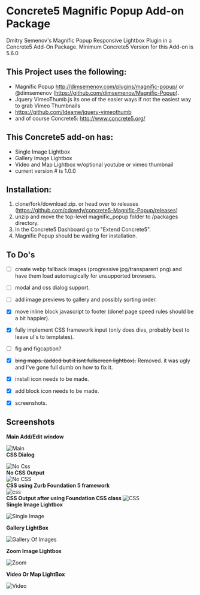 Concrete5 Magnific Popup Add-on Package
=======================================

Dmitry Semenov's Magnific Popup Responsive Lightbox Plugin in a Concrete5 Add-On Package.
Minimum Concrete5 Version for this Add-on is 5.6.0

This Project uses the following:
-------------------------------------
- Magnific Popup http://dimsemenov.com/plugins/magnific-popup/ or @dimsemenov (https://github.com/dimsemenov/Magnific-Popup).  
- Jquery VimeoThumb.js its one of the easier ways if not the easiest way to grab Vimeo Thumbnails
- https://github.com/Ideame/jquery-vimeothumb  
- and of course Concrete5:  http://www.concrete5.org/

This Concrete5 add-on has:
--------------------------
- Single Image Lightbox
- Gallery Image Lightbox
- Video and Map Lightbox w/optional youtube or vimeo thumbnail
- current version # is 1.0.0

Installation:
-------------

1. clone/fork/download zip. or head over to releases (https://github.com/cdowdy/concrete5-Magnific-Popup/releases)
2. unzip and move the top-level magnific_popup folder to /packages directory.  
3. In the Concrete5 Dashboard go to "Extend Concrete5".  
4. Magnific Popup should be waiting for installation.


To Do's
------
- [ ] create webp fallback images (progressive jpg/transparent png) and have them load automagically for unsupported browsers.
- [ ] modal and css dialog support.
- [ ] add image previews to gallery and possibly sorting order.
- [x] move inline block javascript to footer (done! page speed rules should be a bit happier).
- [x] fully implement CSS framework input (only does divs, probably best to leave ul's to templates).
- [ ] fig and figcaption? 
- [x] ~~bing maps. (added but it isnt fullscreen lightbox).~~ Removed. it was ugly and I've gone full dumb on how to fix it. 
- [x] install icon needs to be made.
- [x] add block icon needs to be made.
- [x] screenshots.


Screenshots
-----------
**Main Add/Edit window**  

![Main](./screenshots/magnific.png)  
**CSS Dialog**  

![No Css](./screenshots/noCssDialog.png "No CSS Dialog")  
**No CSS Output**  
![No CSS](./screenshots/nocss.png)  
**CSS using Zurb Foundation 5 framework**  
![css](./screenshots/cssDialog.png)  
**CSS Output after using Foundation CSS class**
![CSS](./screenshots/with_css.png)  
**Single Image Lightbox**  

![Single Image](./screenshots/single.png)    

**Gallery LightBox**  

![Gallery Of Images](./screenshots/gallery.png)  

**Zoom Image Lightbox**  

![Zoom](./screenshots/zoom.png)  
  
**Video Or Map LightBox**  

![Video](./screenshots/video.png)


